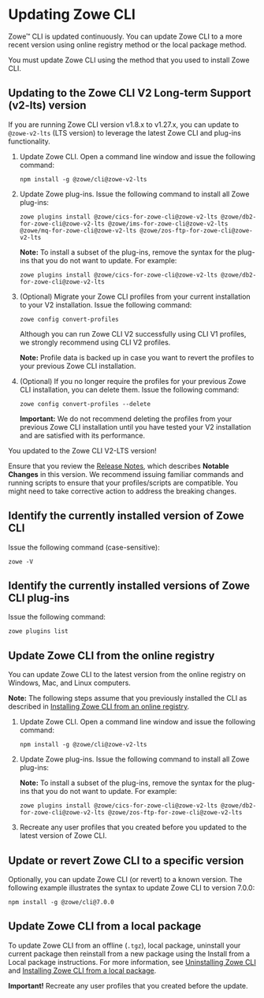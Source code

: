 # Updating Zowe CLI

Zowe&trade; CLI is updated continuously. You can update Zowe CLI to a more recent version using online registry method or the local package method. 

You must update Zowe CLI using the method that you used to install Zowe CLI.

## Updating to the Zowe CLI V2 Long-term Support (v2-lts) version

If you are running Zowe CLI version v1.8.x to v1.27.x, you can update to `@zowe-v2-lts` (LTS version) to leverage the latest Zowe CLI and plug-ins functionality.

1. Update Zowe CLI. Open a command line window and issue the following command:

   ```
   npm install -g @zowe/cli@zowe-v2-lts
   ```
2. Update Zowe plug-ins. Issue the following command to install all Zowe plug-ins:

   ```
   zowe plugins install @zowe/cics-for-zowe-cli@zowe-v2-lts @zowe/db2-for-zowe-cli@zowe-v2-lts @zowe/ims-for-zowe-cli@zowe-v2-lts @zowe/mq-for-zowe-cli@zowe-v2-lts @zowe/zos-ftp-for-zowe-cli@zowe-v2-lts
   ```
   **Note:** To install a subset of the plug-ins, remove the syntax for the plug-ins that you do not want to update. For example:

   ```
   zowe plugins install @zowe/cics-for-zowe-cli@zowe-v2-lts @zowe/db2-for-zowe-cli@zowe-v2-lts
   ```

3. (Optional) Migrate your Zowe CLI profiles from your current installation to your V2 installation. Issue the following command:

   ```
   zowe config convert-profiles
   ```
   Although you can run Zowe CLI V2 successfully using CLI V1 profiles, we strongly recommend using CLI V2 profiles.

   **Note:** Profile data is backed up in case you want to revert the profiles to your previous Zowe CLI installation.

4. (Optional) If you no longer require the profiles for your previous Zowe CLI installation, you can delete them. Issue the following command:

   ```
   zowe config convert-profiles --delete
   ```

   **Important:** We do not recommend deleting the profiles from your previous Zowe CLI installation until you have tested your V2 installation and are satisfied with its performance.

You updated to the Zowe CLI V2-LTS version!

Ensure that you review the [Release Notes](../whats-new/release-notes/v2_0_0.md), which describes **Notable Changes** in this version. We recommend issuing familiar commands and running scripts to ensure that your profiles/scripts are compatible. You might need to take corrective action to address the breaking changes.

## Identify the currently installed version of Zowe CLI

Issue the following command (case-sensitive):

```
zowe -V
```

## Identify the currently installed versions of Zowe CLI plug-ins

Issue the following command:

```
zowe plugins list
```

## Update Zowe CLI from the online registry

You can update Zowe CLI to the latest version from the online registry on Windows, Mac, and Linux computers.

**Note:** The following steps assume that you previously installed the CLI as described in [Installing Zowe CLI from an online registry](cli-installcli.md#installing-zowe-cli-from-an-online-registry).

1. Update Zowe CLI. Open a command line window and issue the following command:

   ```
   npm install -g @zowe/cli@zowe-v2-lts
   ```

2. Update Zowe plug-ins. Issue the following command to install all Zowe plug-ins:

   **Note:** To install a subset of the plug-ins, remove the syntax for the plug-ins that you do not want to update. For example:

   ```
   zowe plugins install @zowe/cics-for-zowe-cli@zowe-v2-lts @zowe/db2-for-zowe-cli@zowe-v2-lts @zowe/zos-ftp-for-zowe-cli@zowe-v2-lts
   ```

3. Recreate any user profiles that you created before you updated to the latest version of Zowe CLI.

## Update or revert Zowe CLI to a specific version

Optionally, you can update Zowe CLI (or revert) to a known version. The following example illustrates the syntax to update Zowe CLI to version 7.0.0:

```
npm install -g @zowe/cli@7.0.0
```

## Update Zowe CLI from a local package

To update Zowe CLI from an offline (`.tgz`), local package, uninstall your current package then reinstall from a new package using the Install from a Local package instructions. For more information, see [Uninstalling Zowe CLI](cli-uninstall.md) and [Installing Zowe CLI from a local package](cli-installcli.md#installing-zowe-cli-from-a-local-package).

**Important!** Recreate any user profiles that you created before the update.